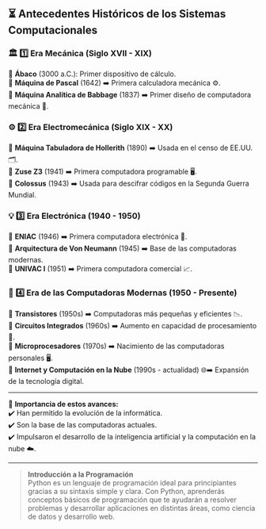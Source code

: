 ## ⏳ **Antecedentes Históricos de los Sistemas Computacionales**  

### 🏛️ **1️⃣ Era Mecánica (Siglo XVII - XIX)**  
🔹 **Ábaco** (3000 a.C.): Primer dispositivo de cálculo.  
🔹 **Máquina de Pascal** (1642) ➡️ Primera calculadora mecánica ⚙️.  
🔹 **Máquina Analítica de Babbage** (1837) ➡️ Primer diseño de computadora mecánica 📜.  

### ⚙️ **2️⃣ Era Electromecánica (Siglo XIX - XX)**  
🔹 **Máquina Tabuladora de Hollerith** (1890) ➡️ Usada en el censo de EE.UU. 🗂️.  
🔹 **Zuse Z3** (1941) ➡️ Primera computadora programable 🖥️.  
🔹 **Colossus** (1943) ➡️ Usada para descifrar códigos en la Segunda Guerra Mundial.  

### 💡 **3️⃣ Era Electrónica (1940 - 1950)**  
🔹 **ENIAC** (1946) ➡️ Primera computadora electrónica 🌟.  
🔹 **Arquitectura de Von Neumann** (1945) ➡️ Base de las computadoras modernas.  
🔹 **UNIVAC I** (1951) ➡️ Primera computadora comercial 📈.  

### 🚀 **4️⃣ Era de las Computadoras Modernas (1950 - Presente)**  
🔹 **Transistores** (1950s) ➡️ Computadoras más pequeñas y eficientes 📉.  
🔹 **Circuitos Integrados** (1960s) ➡️ Aumento en capacidad de procesamiento 🔬.  
🔹 **Microprocesadores** (1970s) ➡️ Nacimiento de las computadoras personales 🖥️.  
🔹 **Internet y Computación en la Nube** (1990s - actualidad) 🌐➡️ Expansión de la tecnología digital.  

---

📢 **Importancia de estos avances:**  
✔️ Han permitido la evolución de la informática.  
✔️ Son la base de las computadoras actuales.  
✔️ Impulsaron el desarrollo de la inteligencia artificial y la computación en la nube ☁️.  

-------
> **Introducción a la Programación**  
> Python es un lenguaje de programación ideal para principiantes gracias a su sintaxis simple y clara. Con Python, aprenderás conceptos básicos de programación que te ayudarán a resolver problemas y desarrollar aplicaciones en distintas áreas, como ciencia de datos y desarrollo web.
